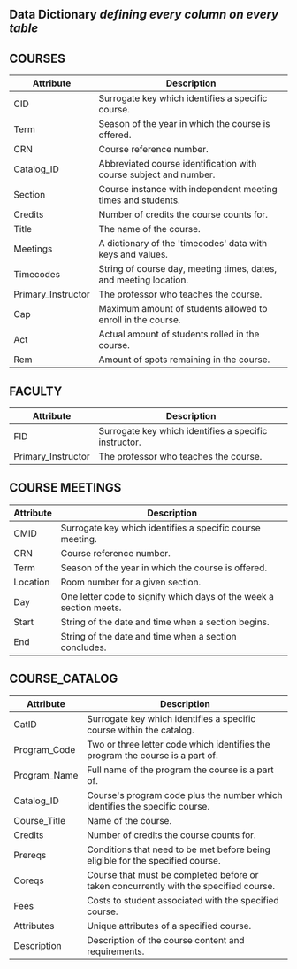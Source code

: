 ## Data Dictionary _defining every column on every table_

## COURSES 
| Attribute | Description |
| --- | --- |
| CID | Surrogate key which identifies a specific course. |
| Term | Season of the year in which the course is offered. |
| CRN | Course reference number. |
| Catalog_ID | Abbreviated course identification with course subject and number. |
| Section | Course instance with independent meeting times and students. |
| Credits | Number of credits the course counts for. |
| Title | The name of the course. |
| Meetings | A dictionary of the 'timecodes' data with keys and values. |
| Timecodes | String of course day, meeting times, dates, and meeting location. |
| Primary_Instructor | The professor who teaches the course. |
| Cap | Maximum amount of students allowed to enroll in the course. |
| Act | Actual amount of students rolled in the course. |
| Rem | Amount of spots remaining in the course. |


## FACULTY 
| Attribute | Description |
| --- | --- |
| FID | Surrogate key which identifies a specific instructor.|
| Primary_Instructor | The professor who teaches the course. |


## COURSE MEETINGS 
| Attribute | Description |
| --- | --- |
| CMID | Surrogate key which identifies a specific course meeting. |
| CRN | Course reference number. |
| Term | Season of the year in which the course is offered. |
| Location | Room number for a given section. |
| Day | One letter code to signify which days of the week a section meets. |
| Start | String of the date and time when a section begins. |
| End | String of the date and time when a section concludes. |

## COURSE_CATALOG
| Attribute | Description |
| --- | --- |
| CatID | Surrogate key which identifies a specific course within the catalog. |
| Program_Code | Two or three letter code which identifies the program the course is a part of. |
| Program_Name | Full name of the program the course is a part of. |
| Catalog_ID | Course's program code plus the number which identifies the specific course. |
| Course_Title | Name of the course. |
| Credits | Number of credits the course counts for. |
| Prereqs | Conditions that need to be met before being eligible for the specified course. |
| Coreqs | Course that must be completed before or taken concurrently with the specified course. |
| Fees | Costs to student associated with the specified course. |
| Attributes | Unique attributes of a specified course. |
| Description | Description of the course content and requirements. |